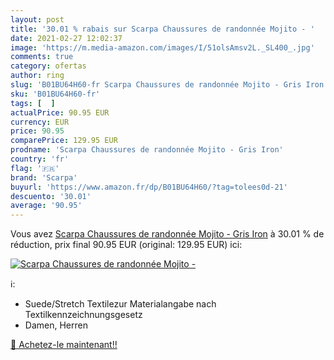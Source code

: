 ```yaml
---
layout: post
title: '30.01 % rabais sur Scarpa Chaussures de randonnée Mojito - '
date: 2021-02-27 12:02:37
image: 'https://m.media-amazon.com/images/I/51olsAmsv2L._SL400_.jpg'
comments: true
category: ofertas
author: ring
slug: 'B01BU64H60-fr Scarpa Chaussures de randonnée Mojito - Gris Iron'
sku: 'B01BU64H60-fr'
tags: [  ]
actualPrice: 90.95 EUR
currency: EUR
price: 90.95
comparePrice: 129.95 EUR
prodname: 'Scarpa Chaussures de randonnée Mojito - Gris Iron'
country: 'fr'
flag: '🇫🇷'
brand: 'Scarpa'
buyurl: 'https://www.amazon.fr/dp/B01BU64H60/?tag=tolees0d-21'
descuento: '30.01'
average: '90.95'
---
```


Vous avez [Scarpa Chaussures de randonnée Mojito - Gris Iron](https://www.amazon.fr/dp/B01BU64H60/?tag=tolees0d-21)  à  30.01 % de réduction, prix final  90.95 EUR (original: 129.95 EUR) ici:

[![Scarpa Chaussures de randonnée Mojito - ](https://m.media-amazon.com/images/I/51olsAmsv2L._SL400_.jpg)](https://www.amazon.fr/dp/B01BU64H60/?tag=tolees0d-21)

ℹ️:

- Suede/Stretch Textilezur Materialangabe nach Textilkennzeichnungsgesetz
- Damen, Herren

[🛒 Achetez-le maintenant!!](https://www.amazon.fr/dp/B01BU64H60/?tag=tolees0d-21)
